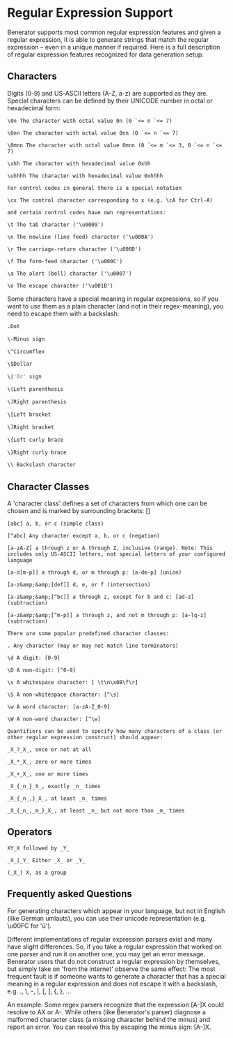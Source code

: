 # Regular Expression Support 

Benerator supports most common regular expression features and given a regular expression, it is able to generate strings that match the regular expression – even in a unique manner if required. Here is a full description of regular expression features recognized for data generation setup:

## Characters 

Digits (0-9) and US-ASCII letters (A-Z, a-z) are supported as they are. Special characters can be defined by their UNICODE number in octal or hexadecimal form:

```shell
\0n The character with octal value 0n (0 `<= n `<= 7)

\0nn The character with octal value 0nn (0 `<= n `<= 7)

\0mnn The character with octal value 0mnn (0 `<= m `<= 3, 0 `<= n `<= 7)

\xhh The character with hexadecimal value 0xhh

\uhhhh The character with hexadecimal value 0xhhhh

For control codes in general there is a special notation

\cx The control character corresponding to x (e.g. \cA for Ctrl-A)

and certain control codes have own representations:

\t The tab character ('\u0009')

\n The newline (line feed) character ('\u000A')

\r The carriage-return character ('\u000D')

\f The form-feed character ('\u000C')

\a The alert (bell) character ('\u0007')

\e The escape character ('\u001B')
```

Some characters have a special meaning in regular expressions, so if you want to use them as a plain character (and not in their regex-meaning), you need to escape them with a backslash:

```bash
.Dot

\-Minus sign

\^Circumflex

\$Dollar

\|'Or' sign

\(Left parenthesis

\)Right parenthesis

\[Left bracket

\]Right bracket

\{Left curly brace

\}Right curly brace

\\ Backslash character
```



## Character Classes 

A 'character class' defines a set of characters from which one can be chosen and is marked by surrounding brackets: []

```shell
[abc] a, b, or c (simple class)

[^abc] Any character except a, b, or c (negation)

[a-zA-Z] a through z or A through Z, inclusive (range). Note: This includes only US-ASCII letters, not special letters of your configured language

[a-d[m-p]] a through d, or m through p: [a-dm-p] (union)

[a-z&amp;&amp;[def]] d, e, or f (intersection)

[a-z&amp;&amp;[^bc]] a through z, except for b and c: [ad-z] (subtraction)

[a-z&amp;&amp;[^m-p]] a through z, and not m through p: [a-lq-z] (subtraction)

There are some popular predefined character classes:

. Any character (may or may not match line terminators)

\d A digit: [0-9]

\D A non-digit: [^0-9]

\s A whitespace character: [ \t\n\x0B\f\r]

\S A non-whitespace character: [^\s]

\w A word character: [a-zA-Z_0-9]

\W A non-word character: [^\w]

Quantifiers can be used to specify how many characters of a class (or other regular expression construct) should appear:

_X_?_X_, once or not at all

_X_*_X_, zero or more times

_X_+_X_, one or more times

_X_{_n_}_X_, exactly _n_ times

_X_{_n_,}_X_, at least _n_ times

_X_{_n_,_m_}_X_, at least _n_ but not more than _m_ times
```



## Operators 

```shell
XY_X followed by _Y_

_X_|_Y_ Either _X_ or _Y_

(_X_) X, as a group
```



## Frequently asked Questions 

For generating characters which appear in your language, but not in English (like German umlauts), you can use their unicode representation (e.g. \u00FC for 'ü').

Different implementations of regular expression parsers exist and many have slight differences. So, if you take a regular expression that worked on one parser and run it on another one, you may get an error message. Benerator users that do not construct a regular expression by themselves, but simply take on 'from the internet' observe the same effect: The most frequent fault is if someone wants to generate a character that has a special meaning in a regular expression and does not escape it with a backslash, e.g. \., \\, \-, \|, \[, \], \{, \}, …

An example: Some regex parsers recognize that the expression [A-]X could resolve to AX or A-. While others (like Benerator's parser) diagnose a malformed character class (a missing character behind the minus) and report an error. You can resolve this by escaping the minus sign: [A\-]X.